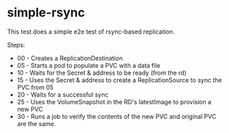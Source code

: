 # simple-rsync

This test does a simple e2e test of rsync-based replication.

Steps:

- 00 - Creates a ReplicationDestination
- 05 - Starts a pod to populate a PVC with a data file
- 10 - Waits for the Secret & address to be ready (from the rd)
- 15 - Uses the Secret & address to create a ReplicationSource to sync the PVC
  from 05
- 20 - Waits for a successful sync
- 25 - Uses the VolumeSnapshot in the RD's latestImage to provision a new PVC
- 30 - Runs a job to verify the contents of the new PVC and original PVC are the
  same.
